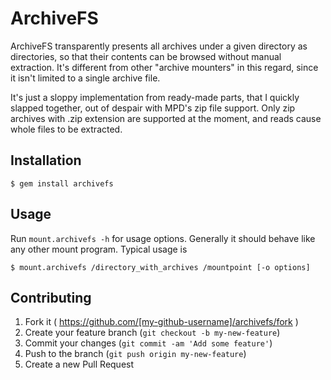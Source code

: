# ArchiveFS

ArchiveFS transparently presents all archives under a given directory as directories, so that their contents can be browsed without manual extraction.
It's different from other "archive mounters" in this regard, since it isn't limited to a single archive file.

It's just a sloppy implementation from ready-made parts, that I quickly slapped together, out of despair with MPD's zip file support.
Only zip archives with .zip extension are supported at the moment, and reads cause whole files to be extracted.

## Installation

    $ gem install archivefs

## Usage

Run `mount.archivefs -h` for usage options.
Generally it should behave like any other mount program.
Typical usage is

    $ mount.archivefs /directory_with_archives /mountpoint [-o options]

## Contributing

1. Fork it ( https://github.com/[my-github-username]/archivefs/fork )
2. Create your feature branch (`git checkout -b my-new-feature`)
3. Commit your changes (`git commit -am 'Add some feature'`)
4. Push to the branch (`git push origin my-new-feature`)
5. Create a new Pull Request
